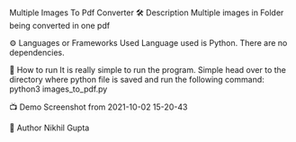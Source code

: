Multiple Images To Pdf Converter
🛠️ Description
Multiple images in Folder being converted in one pdf 

⚙️ Languages or Frameworks Used
Language used is Python. There are no dependencies.

🌟 How to run
It is really simple to run the program. Simple head over to the directory where python file is saved and run the following command: python3 images_to_pdf.py

📺 Demo
Screenshot from 2021-10-02 15-20-43

🤖 Author
Nikhil Gupta